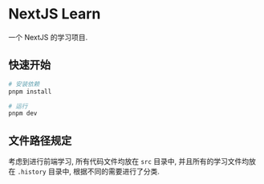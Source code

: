 # NextJS Learn

一个 NextJS 的学习项目.

## 快速开始

```bash
# 安装依赖
pnpm install

# 运行
pnpm dev
```

## 文件路径规定

考虑到进行前端学习, 所有代码文件均放在 `src` 目录中, 并且所有的学习文件均放在 `.history` 目录中, 根据不同的需要进行了分类.


